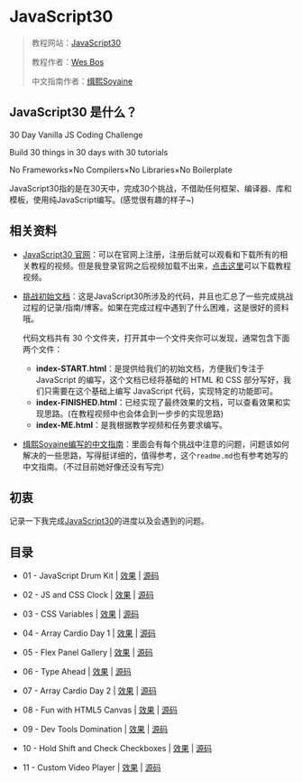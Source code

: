 # JavaScript30

> 教程网站：[JavaScript30](https://javascript30.com/)
>
> 教程作者：[Wes Bos](https://github.com/wesbos)
>
> 中文指南作者：[缉熙Soyaine](https://github.com/soyaine)

## JavaScript30 是什么？

 30 Day Vanilla JS Coding Challenge

Build 30 things in 30 days with 30 tutorials

No Frameworks×No Compilers×No Libraries×No Boilerplate

JavaScript30指的是在30天中，完成30个挑战，不借助任何框架、编译器、库和模板，使用纯JavaScript编写。(感觉很有趣的样子~)

## 相关资料

* [JavaScript30 官网](https://javascript30.com/)：可以在官网上注册，注册后就可以观看和下载所有的相关教程的视频。但是我登录官网之后视频加载不出来，[点击这里](https://github.com/soyaine/JavaScript30/issues/3)可以下载教程视频。

* [挑战初始文档](https://github.com/wesbos/JavaScript30)：这是JavaScript30所涉及的代码，并且也汇总了一些完成挑战过程的记录/指南/博客。如果在完成过程中遇到了什么困难，这是很好的资料哦。

  代码文档共有 30 个文件夹，打开其中一个文件夹你可以发现，通常包含下面两个文件：

  - **index-START.html**：是提供给我们的初始文档，方便我们专注于 JavaScript 的编写，这个文档已经将基础的 HTML 和 CSS 部分写好，我们只需要在这个基础上编写 JavaScript 代码，实现特定的功能即可。
  - **index-FINISHED.html**：已经实现了最终效果的文档，可以查看效果和实现思路。(在教程视频中也会体会到一步步的实现思路)
  - **index-ME.html**：是我根据教学视频和任务要求编写。

* [缉熙Soyaine编写的中文指南](https://github.com/soyaine/JavaScript30)：里面会有每个挑战中注意的问题，问题该如何解决的一些思路，写得挺详细的，值得参考，这个`readme.md`也有参考她写的中文指南。（不过目前她好像还没有写完）

## 初衷

记录一下我完成[JavaScript30](https://javascript30.com/)的进度以及会遇到的问题。

## 目录

* 01 - JavaScript Drum Kit | [效果](https://miraclezys.github.io/JavaScript30/01%20-%20JavaScript%20Drum%20Kit/index-ME.html) | [源码](https://github.com/miraclezys/JavaScript30/tree/master/01%20-%20JavaScript%20Drum%20Kit)

* 02 - JS and CSS Clock | [效果](https://miraclezys.github.io/JavaScript30/02%20-%20JS%20and%20CSS%20Clock/index-ME.html) | [源码](https://github.com/miraclezys/JavaScript30/tree/master/02%20-%20JS%20and%20CSS%20Clock)

* 03 - CSS Variables | [效果](https://miraclezys.github.io/JavaScript30/03%20-%20CSS%20Variables/index-ME.html) | [源码](https://github.com/miraclezys/JavaScript30/tree/master/03%20-%20CSS%20Variables)

* 04 - Array Cardio Day 1 | [效果](https://miraclezys.github.io/JavaScript30/04%20-%20Array%20Cardio%20Day%201/index-ME.html) | [源码](https://github.com/miraclezys/JavaScript30/tree/master/04%20-%20Array%20Cardio%20Day%201)

* 05 - Flex Panel Gallery | [效果](https://miraclezys.github.io/JavaScript30/05%20-%20Flex%20Panel%20Gallery/index-ME.html) | [源码](https://github.com/miraclezys/JavaScript30/tree/master/05%20-%20Flex%20Panel%20Gallery)

* 06 - Type Ahead | [效果](https://miraclezys.github.io/JavaScript30/06%20-%20Type%20Ahead/index-ME.html) | [源码](https://github.com/miraclezys/JavaScript30/tree/master/06%20-%20Type%20Ahead)

* 07 - Array Cardio Day 2 | [效果](https://miraclezys.github.io/JavaScript30/07%20-%20Array%20Cardio%20Day%202/index-ME.html) | [源码](https://github.com/miraclezys/JavaScript30/tree/master/07%20-%20Array%20Cardio%20Day%202)

* 08 - Fun with HTML5 Canvas | [效果](https://miraclezys.github.io/JavaScript30/08%20-%20Fun%20with%20HTML5%20Canvas/index-ME.html) | [源码](https://github.com/miraclezys/JavaScript30/tree/master/08%20-%20Fun%20with%20HTML5%20Canvas)

* 09 - Dev Tools Domination | [效果](https://miraclezys.github.io/JavaScript30/09%20-%20Dev%20Tools%20Domination/index-ME.html) | [源码](https://github.com/miraclezys/JavaScript30/tree/master/09%20-%20Dev%20Tools%20Domination)

* 10 - Hold Shift and Check Checkboxes | [效果](https://miraclezys.github.io/JavaScript30/10%20-%20Hold%20Shift%20and%20Check%20Checkboxes/index-ME.html) | [源码](https://github.com/miraclezys/JavaScript30/tree/master/10%20-%20Hold%20Shift%20and%20Check%20Checkboxes)

* 11 - Custom Video  Player | [效果](https://miraclezys.github.io/JavaScript30/11%20-%20Custom%20Video%20Player/index.html) | [源码](https://github.com/miraclezys/JavaScript30/tree/master/11%20-%20Custom%20Video%20Player)

  ​

  ​